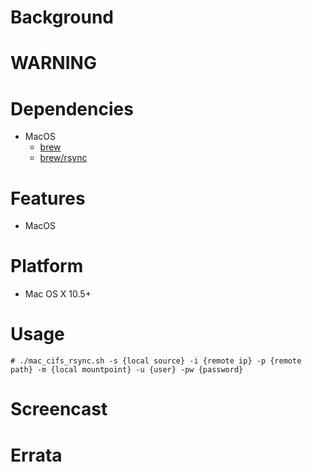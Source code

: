 
Background
==========

WARNING
=======

Dependencies
============
* MacOS
   * [brew](http://brew.sh/)
   * [brew/rsync](http://brew.sh/)

Features
========
* MacOS

Platform
========
* Mac OS X 10.5+

Usage
=====
    # ./mac_cifs_rsync.sh -s {local source} -i {remote ip} -p {remote path} -m {local mountpoint} -u {user} -pw {password}

Screencast
==========

Errata
======

